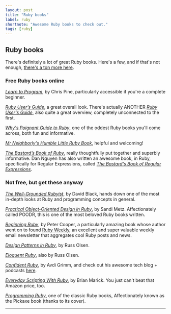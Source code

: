 ```yaml
---
layout: post
title: "Ruby books"
label: ruby
shortnote: "Awesome Ruby books to check out."
tags: [ruby]
---
```


## Ruby books
There's definitely a lot of great Ruby books. Here's a few, and if that's not enough, [there's a ton more here](http://blog.ozim.eu/2016/04/29/books-every-ruby-slash-rails-dev-should-read).  

### Free Ruby books online
*[Learn to Program](https://pine.fm/LearnToProgram/)*, by Chris Pine, particularly accessible if you're a complete beginner.

*[Ruby User’s Guide](http://ruby-doc.org/docs/ruby-doc-bundle/UsersGuide/rg/index.html)*, a great overall look. There's actually ANOTHER *[Ruby User's Guide](http://www.rubyist.net/~slagell/ruby/index.html)*, also quite a great overview, completely unconnected to the first.

*[Why's Poignant Guide to Ruby](http://poignant.guide/)*, one of the oddest Ruby books you'll come across, both fun and informative.

*[Mr Neighborly's Humble Little Ruby Book](http://www.humblelittlerubybook.com/)*, helpful and welcoming!

*[The Bastard’s Book of Ruby](http://ruby.bastardsbook.com/toc/)*, really thoughtfully put together and superbly informative. Dan Nguyen has also written an awesome book, in Ruby, specifically for Regular Expressions, called *[The Bastard's Book of Regular Expressions](http://regex.bastardsbook.com/)*.

### Not free, but get these anyway  
*[The Well-Grounded Rubyist](https://www.amazon.com/Well-Grounded-Rubyist-David-Black/dp/1933988657)*, by David Black, hands down one of the most in-depth looks at Ruby and programming concepts in general.

*[Practical Object-Oriented Design in Ruby](http://www.poodr.com/)*, by Sandi Metz. Affectionately called POODR, this is one of the most beloved Ruby books written.

*[Beginning Ruby](https://www.amazon.com/Beginning-Ruby-Novice-Professional-Experts/dp/1430223634)*, by Peter Cooper, a particularly amazing book whose author went on to found [Ruby Weekly](http://rubyweekly.com/), an excellent and super valuable weekly email newsletter that aggregates cool Ruby posts and news.

*[Design Patterns in Ruby](https://www.amazon.com/Design-Patterns-Ruby-Russ-Olsen/dp/0321490452)*, by Russ Olsen.

*[Eloquent Ruby](https://www.amazon.com/Eloquent-Ruby-Addison-Wesley-Professional/dp/0321584104)*, also by Russ Olsen.

*[Confident Ruby](https://www.amazon.com/Confident-Ruby-Patterns-Joyful-Coding-ebook/dp/B00ETE0D2S)*, by Avdi Grimm, and check out his awesome tech blog + podcasts [here](http://www.virtuouscode.com/).

*[Everyday Scripting With Ruby](https://www.amazon.com/Everyday-Scripting-Ruby-Teams-Testers/dp/0977616614)*, by Brian Marick. You just can't beat that Amazon price, too.

*[Programming Ruby](http://ruby-doc.com/docs/ProgrammingRuby/)*, one of the classic Ruby books, Affectionately known as the Pickaxe book (thanks to its cover).  

<hr>
